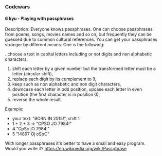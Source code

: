 ### Codewars
#### 6 kyu - Playing with passphrases

Description:
Everyone knows passphrases. One can choose passphrases from poems, songs, movies names and so on,
but frequently they can be guessed due to common cultural references.
You can get your passphrases stronger by different means.
One is the following:

..choose a text in capital letters including or not digits and non alphabetic characters,

1. shift each letter by a given number but the transformed letter must be a letter (circular shift),
2. replace each digit by its complement to 9,
3. keep such as non alphabetic and non digit characters,
4. downcase each letter in odd position, upcase each letter in even position (the first character is in position 0),
5. reverse the whole result.

Example:
+ your text: "BORN IN 2015!", shift 1
+ 1 + 2 + 3 -> "CPSO JO 7984!"
+ 4 "CpSo jO 7984!"
+ 5 "!4897 Oj oSpC"

With longer passphrases it's better to have a small and easy program. Would you write it?
https://en.wikipedia.org/wiki/Passphrase
